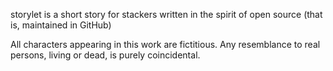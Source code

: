 storylet is a short story for stackers written in the spirit of open source
(that is, maintained in GitHub)

All characters appearing in this work are fictitious. Any resemblance to
real persons, living or dead, is purely coincidental.
